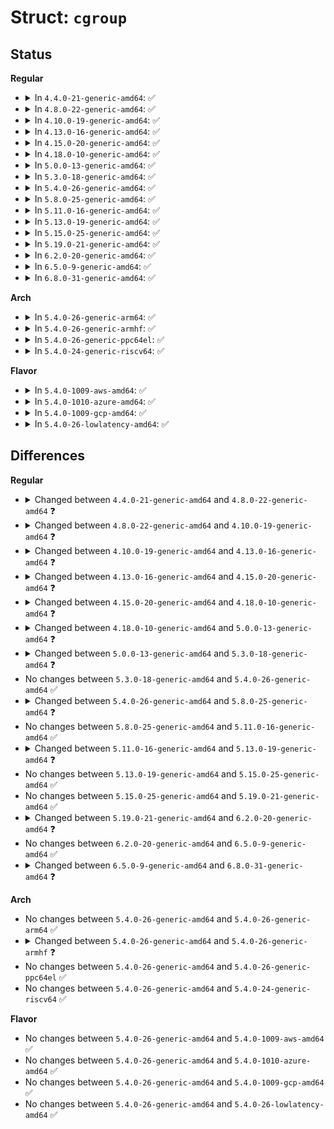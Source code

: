 # Struct: <code>cgroup</code>

## Status
<b>Regular</b>
<ul>
<li>
<details>
<summary>In <code>4.4.0-21-generic-amd64</code>: ✅</summary>

```c
struct cgroup {
    struct cgroup_subsys_state self;
    long unsigned int flags;
    int id;
    int populated_cnt;
    struct kernfs_node * kn;
    struct cgroup_file procs_file;
    struct cgroup_file events_file;
    unsigned int subtree_control;
    unsigned int child_subsys_mask;
    struct cgroup_subsys_state *[12] subsys;
    struct cgroup_root * root;
    struct list_head cset_links;
    struct list_head[12] e_csets;
    struct list_head pidlists;
    struct mutex pidlist_mutex;
    wait_queue_head_t offline_waitq;
    struct work_struct release_agent_work;
}
```
</details>
</li>
<li>
<details>
<summary>In <code>4.8.0-22-generic-amd64</code>: ✅</summary>

```c
struct cgroup {
    struct cgroup_subsys_state self;
    long unsigned int flags;
    int id;
    int level;
    int populated_cnt;
    struct kernfs_node * kn;
    struct cgroup_file procs_file;
    struct cgroup_file events_file;
    u16 subtree_control;
    u16 subtree_ss_mask;
    u16 old_subtree_control;
    u16 old_subtree_ss_mask;
    struct cgroup_subsys_state *[12] subsys;
    struct cgroup_root * root;
    struct list_head cset_links;
    struct list_head[12] e_csets;
    struct list_head pidlists;
    struct mutex pidlist_mutex;
    wait_queue_head_t offline_waitq;
    struct work_struct release_agent_work;
    int[0] ancestor_ids;
}
```
</details>
</li>
<li>
<details>
<summary>In <code>4.10.0-19-generic-amd64</code>: ✅</summary>

```c
struct cgroup {
    struct cgroup_subsys_state self;
    long unsigned int flags;
    int id;
    int level;
    int populated_cnt;
    struct kernfs_node * kn;
    struct cgroup_file procs_file;
    struct cgroup_file events_file;
    u16 subtree_control;
    u16 subtree_ss_mask;
    u16 old_subtree_control;
    u16 old_subtree_ss_mask;
    struct cgroup_subsys_state *[12] subsys;
    struct cgroup_root * root;
    struct list_head cset_links;
    struct list_head[12] e_csets;
    struct list_head pidlists;
    struct mutex pidlist_mutex;
    wait_queue_head_t offline_waitq;
    struct work_struct release_agent_work;
    struct cgroup_bpf bpf;
    int[0] ancestor_ids;
}
```
</details>
</li>
<li>
<details>
<summary>In <code>4.13.0-16-generic-amd64</code>: ✅</summary>

```c
struct cgroup {
    struct cgroup_subsys_state self;
    long unsigned int flags;
    int id;
    int level;
    int populated_cnt;
    struct kernfs_node * kn;
    struct cgroup_file procs_file;
    struct cgroup_file events_file;
    u16 subtree_control;
    u16 subtree_ss_mask;
    u16 old_subtree_control;
    u16 old_subtree_ss_mask;
    struct cgroup_subsys_state *[13] subsys;
    struct cgroup_root * root;
    struct list_head cset_links;
    struct list_head[13] e_csets;
    struct list_head pidlists;
    struct mutex pidlist_mutex;
    wait_queue_head_t offline_waitq;
    struct work_struct release_agent_work;
    struct cgroup_bpf bpf;
    int[0] ancestor_ids;
}
```
</details>
</li>
<li>
<details>
<summary>In <code>4.15.0-20-generic-amd64</code>: ✅</summary>

```c
struct cgroup {
    struct cgroup_subsys_state self;
    long unsigned int flags;
    int id;
    int level;
    int max_depth;
    int nr_descendants;
    int nr_dying_descendants;
    int max_descendants;
    int nr_populated_csets;
    int nr_populated_domain_children;
    int nr_populated_threaded_children;
    int nr_threaded_children;
    struct kernfs_node * kn;
    struct cgroup_file procs_file;
    struct cgroup_file events_file;
    u16 subtree_control;
    u16 subtree_ss_mask;
    u16 old_subtree_control;
    u16 old_subtree_ss_mask;
    struct cgroup_subsys_state *[13] subsys;
    struct cgroup_root * root;
    struct list_head cset_links;
    struct list_head[13] e_csets;
    struct cgroup * dom_cgrp;
    struct cgroup_cpu_stat * cpu_stat;
    struct cgroup_stat pending_stat;
    struct cgroup_stat stat;
    struct list_head pidlists;
    struct mutex pidlist_mutex;
    wait_queue_head_t offline_waitq;
    struct work_struct release_agent_work;
    struct cgroup_bpf bpf;
    int[0] ancestor_ids;
}
```
</details>
</li>
<li>
<details>
<summary>In <code>4.18.0-10-generic-amd64</code>: ✅</summary>

```c
struct cgroup {
    struct cgroup_subsys_state self;
    long unsigned int flags;
    int id;
    int level;
    int max_depth;
    int nr_descendants;
    int nr_dying_descendants;
    int max_descendants;
    int nr_populated_csets;
    int nr_populated_domain_children;
    int nr_populated_threaded_children;
    int nr_threaded_children;
    struct kernfs_node * kn;
    struct cgroup_file procs_file;
    struct cgroup_file events_file;
    u16 subtree_control;
    u16 subtree_ss_mask;
    u16 old_subtree_control;
    u16 old_subtree_ss_mask;
    struct cgroup_subsys_state *[13] subsys;
    struct cgroup_root * root;
    struct list_head cset_links;
    struct list_head[13] e_csets;
    struct cgroup * dom_cgrp;
    struct cgroup_rstat_cpu * rstat_cpu;
    struct list_head rstat_css_list;
    struct cgroup_base_stat pending_bstat;
    struct cgroup_base_stat bstat;
    struct prev_cputime prev_cputime;
    struct list_head pidlists;
    struct mutex pidlist_mutex;
    wait_queue_head_t offline_waitq;
    struct work_struct release_agent_work;
    struct cgroup_bpf bpf;
    int[0] ancestor_ids;
}
```
</details>
</li>
<li>
<details>
<summary>In <code>5.0.0-13-generic-amd64</code>: ✅</summary>

```c
struct cgroup {
    struct cgroup_subsys_state self;
    long unsigned int flags;
    int id;
    int level;
    int max_depth;
    int nr_descendants;
    int nr_dying_descendants;
    int max_descendants;
    int nr_populated_csets;
    int nr_populated_domain_children;
    int nr_populated_threaded_children;
    int nr_threaded_children;
    struct kernfs_node * kn;
    struct cgroup_file procs_file;
    struct cgroup_file events_file;
    u16 subtree_control;
    u16 subtree_ss_mask;
    u16 old_subtree_control;
    u16 old_subtree_ss_mask;
    struct cgroup_subsys_state *[13] subsys;
    struct cgroup_root * root;
    struct list_head cset_links;
    struct list_head[13] e_csets;
    struct cgroup * dom_cgrp;
    struct cgroup * old_dom_cgrp;
    struct cgroup_rstat_cpu * rstat_cpu;
    struct list_head rstat_css_list;
    struct cgroup_base_stat pending_bstat;
    struct cgroup_base_stat bstat;
    struct prev_cputime prev_cputime;
    struct list_head pidlists;
    struct mutex pidlist_mutex;
    wait_queue_head_t offline_waitq;
    struct work_struct release_agent_work;
    struct psi_group psi;
    struct cgroup_bpf bpf;
    atomic_t congestion_count;
    int[0] ancestor_ids;
}
```
</details>
</li>
<li>
<details>
<summary>In <code>5.3.0-18-generic-amd64</code>: ✅</summary>

```c
struct cgroup {
    struct cgroup_subsys_state self;
    long unsigned int flags;
    int id;
    int level;
    int max_depth;
    int nr_descendants;
    int nr_dying_descendants;
    int max_descendants;
    int nr_populated_csets;
    int nr_populated_domain_children;
    int nr_populated_threaded_children;
    int nr_threaded_children;
    struct kernfs_node * kn;
    struct cgroup_file procs_file;
    struct cgroup_file events_file;
    u16 subtree_control;
    u16 subtree_ss_mask;
    u16 old_subtree_control;
    u16 old_subtree_ss_mask;
    struct cgroup_subsys_state *[13] subsys;
    struct cgroup_root * root;
    struct list_head cset_links;
    struct list_head[13] e_csets;
    struct cgroup * dom_cgrp;
    struct cgroup * old_dom_cgrp;
    struct cgroup_rstat_cpu * rstat_cpu;
    struct list_head rstat_css_list;
    struct cgroup_base_stat pending_bstat;
    struct cgroup_base_stat bstat;
    struct prev_cputime prev_cputime;
    struct list_head pidlists;
    struct mutex pidlist_mutex;
    wait_queue_head_t offline_waitq;
    struct work_struct release_agent_work;
    struct psi_group psi;
    struct cgroup_bpf bpf;
    atomic_t congestion_count;
    struct cgroup_freezer_state freezer;
    int[0] ancestor_ids;
}
```
</details>
</li>
<li>
<details>
<summary>In <code>5.4.0-26-generic-amd64</code>: ✅</summary>

```c
struct cgroup {
    struct cgroup_subsys_state self;
    long unsigned int flags;
    int id;
    int level;
    int max_depth;
    int nr_descendants;
    int nr_dying_descendants;
    int max_descendants;
    int nr_populated_csets;
    int nr_populated_domain_children;
    int nr_populated_threaded_children;
    int nr_threaded_children;
    struct kernfs_node * kn;
    struct cgroup_file procs_file;
    struct cgroup_file events_file;
    u16 subtree_control;
    u16 subtree_ss_mask;
    u16 old_subtree_control;
    u16 old_subtree_ss_mask;
    struct cgroup_subsys_state *[13] subsys;
    struct cgroup_root * root;
    struct list_head cset_links;
    struct list_head[13] e_csets;
    struct cgroup * dom_cgrp;
    struct cgroup * old_dom_cgrp;
    struct cgroup_rstat_cpu * rstat_cpu;
    struct list_head rstat_css_list;
    struct cgroup_base_stat pending_bstat;
    struct cgroup_base_stat bstat;
    struct prev_cputime prev_cputime;
    struct list_head pidlists;
    struct mutex pidlist_mutex;
    wait_queue_head_t offline_waitq;
    struct work_struct release_agent_work;
    struct psi_group psi;
    struct cgroup_bpf bpf;
    atomic_t congestion_count;
    struct cgroup_freezer_state freezer;
    int[0] ancestor_ids;
}
```
</details>
</li>
<li>
<details>
<summary>In <code>5.8.0-25-generic-amd64</code>: ✅</summary>

```c
struct cgroup {
    struct cgroup_subsys_state self;
    long unsigned int flags;
    int level;
    int max_depth;
    int nr_descendants;
    int nr_dying_descendants;
    int max_descendants;
    int nr_populated_csets;
    int nr_populated_domain_children;
    int nr_populated_threaded_children;
    int nr_threaded_children;
    struct kernfs_node * kn;
    struct cgroup_file procs_file;
    struct cgroup_file events_file;
    u16 subtree_control;
    u16 subtree_ss_mask;
    u16 old_subtree_control;
    u16 old_subtree_ss_mask;
    struct cgroup_subsys_state *[13] subsys;
    struct cgroup_root * root;
    struct list_head cset_links;
    struct list_head[13] e_csets;
    struct cgroup * dom_cgrp;
    struct cgroup * old_dom_cgrp;
    struct cgroup_rstat_cpu * rstat_cpu;
    struct list_head rstat_css_list;
    struct cgroup_base_stat last_bstat;
    struct cgroup_base_stat bstat;
    struct prev_cputime prev_cputime;
    struct list_head pidlists;
    struct mutex pidlist_mutex;
    wait_queue_head_t offline_waitq;
    struct work_struct release_agent_work;
    struct psi_group psi;
    struct cgroup_bpf bpf;
    atomic_t congestion_count;
    struct cgroup_freezer_state freezer;
    u64[0] ancestor_ids;
}
```
</details>
</li>
<li>
<details>
<summary>In <code>5.11.0-16-generic-amd64</code>: ✅</summary>

```c
struct cgroup {
    struct cgroup_subsys_state self;
    long unsigned int flags;
    int level;
    int max_depth;
    int nr_descendants;
    int nr_dying_descendants;
    int max_descendants;
    int nr_populated_csets;
    int nr_populated_domain_children;
    int nr_populated_threaded_children;
    int nr_threaded_children;
    struct kernfs_node * kn;
    struct cgroup_file procs_file;
    struct cgroup_file events_file;
    u16 subtree_control;
    u16 subtree_ss_mask;
    u16 old_subtree_control;
    u16 old_subtree_ss_mask;
    struct cgroup_subsys_state *[13] subsys;
    struct cgroup_root * root;
    struct list_head cset_links;
    struct list_head[13] e_csets;
    struct cgroup * dom_cgrp;
    struct cgroup * old_dom_cgrp;
    struct cgroup_rstat_cpu * rstat_cpu;
    struct list_head rstat_css_list;
    struct cgroup_base_stat last_bstat;
    struct cgroup_base_stat bstat;
    struct prev_cputime prev_cputime;
    struct list_head pidlists;
    struct mutex pidlist_mutex;
    wait_queue_head_t offline_waitq;
    struct work_struct release_agent_work;
    struct psi_group psi;
    struct cgroup_bpf bpf;
    atomic_t congestion_count;
    struct cgroup_freezer_state freezer;
    u64[0] ancestor_ids;
}
```
</details>
</li>
<li>
<details>
<summary>In <code>5.13.0-19-generic-amd64</code>: ✅</summary>

```c
struct cgroup {
    struct cgroup_subsys_state self;
    long unsigned int flags;
    int level;
    int max_depth;
    int nr_descendants;
    int nr_dying_descendants;
    int max_descendants;
    int nr_populated_csets;
    int nr_populated_domain_children;
    int nr_populated_threaded_children;
    int nr_threaded_children;
    struct kernfs_node * kn;
    struct cgroup_file procs_file;
    struct cgroup_file events_file;
    u16 subtree_control;
    u16 subtree_ss_mask;
    u16 old_subtree_control;
    u16 old_subtree_ss_mask;
    struct cgroup_subsys_state *[14] subsys;
    struct cgroup_root * root;
    struct list_head cset_links;
    struct list_head[14] e_csets;
    struct cgroup * dom_cgrp;
    struct cgroup * old_dom_cgrp;
    struct cgroup_rstat_cpu * rstat_cpu;
    struct list_head rstat_css_list;
    struct cgroup_base_stat last_bstat;
    struct cgroup_base_stat bstat;
    struct prev_cputime prev_cputime;
    struct list_head pidlists;
    struct mutex pidlist_mutex;
    wait_queue_head_t offline_waitq;
    struct work_struct release_agent_work;
    struct psi_group psi;
    struct cgroup_bpf bpf;
    atomic_t congestion_count;
    struct cgroup_freezer_state freezer;
    u64[0] ancestor_ids;
}
```
</details>
</li>
<li>
<details>
<summary>In <code>5.15.0-25-generic-amd64</code>: ✅</summary>

```c
struct cgroup {
    struct cgroup_subsys_state self;
    long unsigned int flags;
    int level;
    int max_depth;
    int nr_descendants;
    int nr_dying_descendants;
    int max_descendants;
    int nr_populated_csets;
    int nr_populated_domain_children;
    int nr_populated_threaded_children;
    int nr_threaded_children;
    struct kernfs_node * kn;
    struct cgroup_file procs_file;
    struct cgroup_file events_file;
    u16 subtree_control;
    u16 subtree_ss_mask;
    u16 old_subtree_control;
    u16 old_subtree_ss_mask;
    struct cgroup_subsys_state *[14] subsys;
    struct cgroup_root * root;
    struct list_head cset_links;
    struct list_head[14] e_csets;
    struct cgroup * dom_cgrp;
    struct cgroup * old_dom_cgrp;
    struct cgroup_rstat_cpu * rstat_cpu;
    struct list_head rstat_css_list;
    struct cgroup_base_stat last_bstat;
    struct cgroup_base_stat bstat;
    struct prev_cputime prev_cputime;
    struct list_head pidlists;
    struct mutex pidlist_mutex;
    wait_queue_head_t offline_waitq;
    struct work_struct release_agent_work;
    struct psi_group psi;
    struct cgroup_bpf bpf;
    atomic_t congestion_count;
    struct cgroup_freezer_state freezer;
    u64[0] ancestor_ids;
}
```
</details>
</li>
<li>
<details>
<summary>In <code>5.19.0-21-generic-amd64</code>: ✅</summary>

```c
struct cgroup {
    struct cgroup_subsys_state self;
    long unsigned int flags;
    int level;
    int max_depth;
    int nr_descendants;
    int nr_dying_descendants;
    int max_descendants;
    int nr_populated_csets;
    int nr_populated_domain_children;
    int nr_populated_threaded_children;
    int nr_threaded_children;
    struct kernfs_node * kn;
    struct cgroup_file procs_file;
    struct cgroup_file events_file;
    u16 subtree_control;
    u16 subtree_ss_mask;
    u16 old_subtree_control;
    u16 old_subtree_ss_mask;
    struct cgroup_subsys_state *[14] subsys;
    struct cgroup_root * root;
    struct list_head cset_links;
    struct list_head[14] e_csets;
    struct cgroup * dom_cgrp;
    struct cgroup * old_dom_cgrp;
    struct cgroup_rstat_cpu * rstat_cpu;
    struct list_head rstat_css_list;
    struct cgroup_base_stat last_bstat;
    struct cgroup_base_stat bstat;
    struct prev_cputime prev_cputime;
    struct list_head pidlists;
    struct mutex pidlist_mutex;
    wait_queue_head_t offline_waitq;
    struct work_struct release_agent_work;
    struct psi_group psi;
    struct cgroup_bpf bpf;
    atomic_t congestion_count;
    struct cgroup_freezer_state freezer;
    u64[0] ancestor_ids;
}
```
</details>
</li>
<li>
<details>
<summary>In <code>6.2.0-20-generic-amd64</code>: ✅</summary>

```c
struct cgroup {
    struct cgroup_subsys_state self;
    long unsigned int flags;
    int level;
    int max_depth;
    int nr_descendants;
    int nr_dying_descendants;
    int max_descendants;
    int nr_populated_csets;
    int nr_populated_domain_children;
    int nr_populated_threaded_children;
    int nr_threaded_children;
    struct kernfs_node * kn;
    struct cgroup_file procs_file;
    struct cgroup_file events_file;
    struct cgroup_file[3] psi_files;
    u16 subtree_control;
    u16 subtree_ss_mask;
    u16 old_subtree_control;
    u16 old_subtree_ss_mask;
    struct cgroup_subsys_state *[14] subsys;
    struct cgroup_root * root;
    struct list_head cset_links;
    struct list_head[14] e_csets;
    struct cgroup * dom_cgrp;
    struct cgroup * old_dom_cgrp;
    struct cgroup_rstat_cpu * rstat_cpu;
    struct list_head rstat_css_list;
    struct cgroup_base_stat last_bstat;
    struct cgroup_base_stat bstat;
    struct prev_cputime prev_cputime;
    struct list_head pidlists;
    struct mutex pidlist_mutex;
    wait_queue_head_t offline_waitq;
    struct work_struct release_agent_work;
    struct psi_group * psi;
    struct cgroup_bpf bpf;
    atomic_t congestion_count;
    struct cgroup_freezer_state freezer;
    struct bpf_local_storage * bpf_cgrp_storage;
    struct cgroup *[0] ancestors;
}
```
</details>
</li>
<li>
<details>
<summary>In <code>6.5.0-9-generic-amd64</code>: ✅</summary>

```c
struct cgroup {
    struct cgroup_subsys_state self;
    long unsigned int flags;
    int level;
    int max_depth;
    int nr_descendants;
    int nr_dying_descendants;
    int max_descendants;
    int nr_populated_csets;
    int nr_populated_domain_children;
    int nr_populated_threaded_children;
    int nr_threaded_children;
    struct kernfs_node * kn;
    struct cgroup_file procs_file;
    struct cgroup_file events_file;
    struct cgroup_file[3] psi_files;
    u16 subtree_control;
    u16 subtree_ss_mask;
    u16 old_subtree_control;
    u16 old_subtree_ss_mask;
    struct cgroup_subsys_state *[14] subsys;
    struct cgroup_root * root;
    struct list_head cset_links;
    struct list_head[14] e_csets;
    struct cgroup * dom_cgrp;
    struct cgroup * old_dom_cgrp;
    struct cgroup_rstat_cpu * rstat_cpu;
    struct list_head rstat_css_list;
    struct cgroup_base_stat last_bstat;
    struct cgroup_base_stat bstat;
    struct prev_cputime prev_cputime;
    struct list_head pidlists;
    struct mutex pidlist_mutex;
    wait_queue_head_t offline_waitq;
    struct work_struct release_agent_work;
    struct psi_group * psi;
    struct cgroup_bpf bpf;
    atomic_t congestion_count;
    struct cgroup_freezer_state freezer;
    struct bpf_local_storage * bpf_cgrp_storage;
    struct cgroup *[0] ancestors;
}
```
</details>
</li>
<li>
<details>
<summary>In <code>6.8.0-31-generic-amd64</code>: ✅</summary>

```c
struct cgroup {
    struct cgroup_subsys_state self;
    long unsigned int flags;
    int level;
    int max_depth;
    int nr_descendants;
    int nr_dying_descendants;
    int max_descendants;
    int nr_populated_csets;
    int nr_populated_domain_children;
    int nr_populated_threaded_children;
    int nr_threaded_children;
    struct kernfs_node * kn;
    struct cgroup_file procs_file;
    struct cgroup_file events_file;
    struct cgroup_file[3] psi_files;
    u16 subtree_control;
    u16 subtree_ss_mask;
    u16 old_subtree_control;
    u16 old_subtree_ss_mask;
    struct cgroup_subsys_state *[14] subsys;
    struct cgroup_root * root;
    struct list_head cset_links;
    struct list_head[14] e_csets;
    struct cgroup * dom_cgrp;
    struct cgroup * old_dom_cgrp;
    struct cgroup_rstat_cpu * rstat_cpu;
    struct list_head rstat_css_list;
    struct cacheline_padding _pad_;
    struct cgroup * rstat_flush_next;
    struct cgroup_base_stat last_bstat;
    struct cgroup_base_stat bstat;
    struct prev_cputime prev_cputime;
    struct list_head pidlists;
    struct mutex pidlist_mutex;
    wait_queue_head_t offline_waitq;
    struct work_struct release_agent_work;
    struct psi_group * psi;
    struct cgroup_bpf bpf;
    atomic_t congestion_count;
    struct cgroup_freezer_state freezer;
    struct bpf_local_storage * bpf_cgrp_storage;
    struct cgroup *[0] ancestors;
}
```
</details>
</li>
</ul>
<b>Arch</b>
<ul>
<li>
<details>
<summary>In <code>5.4.0-26-generic-arm64</code>: ✅</summary>

```c
struct cgroup {
    struct cgroup_subsys_state self;
    long unsigned int flags;
    int id;
    int level;
    int max_depth;
    int nr_descendants;
    int nr_dying_descendants;
    int max_descendants;
    int nr_populated_csets;
    int nr_populated_domain_children;
    int nr_populated_threaded_children;
    int nr_threaded_children;
    struct kernfs_node * kn;
    struct cgroup_file procs_file;
    struct cgroup_file events_file;
    u16 subtree_control;
    u16 subtree_ss_mask;
    u16 old_subtree_control;
    u16 old_subtree_ss_mask;
    struct cgroup_subsys_state *[13] subsys;
    struct cgroup_root * root;
    struct list_head cset_links;
    struct list_head[13] e_csets;
    struct cgroup * dom_cgrp;
    struct cgroup * old_dom_cgrp;
    struct cgroup_rstat_cpu * rstat_cpu;
    struct list_head rstat_css_list;
    struct cgroup_base_stat pending_bstat;
    struct cgroup_base_stat bstat;
    struct prev_cputime prev_cputime;
    struct list_head pidlists;
    struct mutex pidlist_mutex;
    wait_queue_head_t offline_waitq;
    struct work_struct release_agent_work;
    struct psi_group psi;
    struct cgroup_bpf bpf;
    atomic_t congestion_count;
    struct cgroup_freezer_state freezer;
    int[0] ancestor_ids;
}
```
</details>
</li>
<li>
<details>
<summary>In <code>5.4.0-26-generic-armhf</code>: ✅</summary>

```c
struct cgroup {
    struct cgroup_subsys_state self;
    long unsigned int flags;
    int id;
    int level;
    int max_depth;
    int nr_descendants;
    int nr_dying_descendants;
    int max_descendants;
    int nr_populated_csets;
    int nr_populated_domain_children;
    int nr_populated_threaded_children;
    int nr_threaded_children;
    struct kernfs_node * kn;
    struct cgroup_file procs_file;
    struct cgroup_file events_file;
    u16 subtree_control;
    u16 subtree_ss_mask;
    u16 old_subtree_control;
    u16 old_subtree_ss_mask;
    struct cgroup_subsys_state *[12] subsys;
    struct cgroup_root * root;
    struct list_head cset_links;
    struct list_head[12] e_csets;
    struct cgroup * dom_cgrp;
    struct cgroup * old_dom_cgrp;
    struct cgroup_rstat_cpu * rstat_cpu;
    struct list_head rstat_css_list;
    struct cgroup_base_stat pending_bstat;
    struct cgroup_base_stat bstat;
    struct prev_cputime prev_cputime;
    struct list_head pidlists;
    struct mutex pidlist_mutex;
    wait_queue_head_t offline_waitq;
    struct work_struct release_agent_work;
    struct psi_group psi;
    struct cgroup_bpf bpf;
    atomic_t congestion_count;
    struct cgroup_freezer_state freezer;
    int[0] ancestor_ids;
}
```
</details>
</li>
<li>
<details>
<summary>In <code>5.4.0-26-generic-ppc64el</code>: ✅</summary>

```c
struct cgroup {
    struct cgroup_subsys_state self;
    long unsigned int flags;
    int id;
    int level;
    int max_depth;
    int nr_descendants;
    int nr_dying_descendants;
    int max_descendants;
    int nr_populated_csets;
    int nr_populated_domain_children;
    int nr_populated_threaded_children;
    int nr_threaded_children;
    struct kernfs_node * kn;
    struct cgroup_file procs_file;
    struct cgroup_file events_file;
    u16 subtree_control;
    u16 subtree_ss_mask;
    u16 old_subtree_control;
    u16 old_subtree_ss_mask;
    struct cgroup_subsys_state *[13] subsys;
    struct cgroup_root * root;
    struct list_head cset_links;
    struct list_head[13] e_csets;
    struct cgroup * dom_cgrp;
    struct cgroup * old_dom_cgrp;
    struct cgroup_rstat_cpu * rstat_cpu;
    struct list_head rstat_css_list;
    struct cgroup_base_stat pending_bstat;
    struct cgroup_base_stat bstat;
    struct prev_cputime prev_cputime;
    struct list_head pidlists;
    struct mutex pidlist_mutex;
    wait_queue_head_t offline_waitq;
    struct work_struct release_agent_work;
    struct psi_group psi;
    struct cgroup_bpf bpf;
    atomic_t congestion_count;
    struct cgroup_freezer_state freezer;
    int[0] ancestor_ids;
}
```
</details>
</li>
<li>
<details>
<summary>In <code>5.4.0-24-generic-riscv64</code>: ✅</summary>

```c
struct cgroup {
    struct cgroup_subsys_state self;
    long unsigned int flags;
    int id;
    int level;
    int max_depth;
    int nr_descendants;
    int nr_dying_descendants;
    int max_descendants;
    int nr_populated_csets;
    int nr_populated_domain_children;
    int nr_populated_threaded_children;
    int nr_threaded_children;
    struct kernfs_node * kn;
    struct cgroup_file procs_file;
    struct cgroup_file events_file;
    u16 subtree_control;
    u16 subtree_ss_mask;
    u16 old_subtree_control;
    u16 old_subtree_ss_mask;
    struct cgroup_subsys_state *[13] subsys;
    struct cgroup_root * root;
    struct list_head cset_links;
    struct list_head[13] e_csets;
    struct cgroup * dom_cgrp;
    struct cgroup * old_dom_cgrp;
    struct cgroup_rstat_cpu * rstat_cpu;
    struct list_head rstat_css_list;
    struct cgroup_base_stat pending_bstat;
    struct cgroup_base_stat bstat;
    struct prev_cputime prev_cputime;
    struct list_head pidlists;
    struct mutex pidlist_mutex;
    wait_queue_head_t offline_waitq;
    struct work_struct release_agent_work;
    struct psi_group psi;
    struct cgroup_bpf bpf;
    atomic_t congestion_count;
    struct cgroup_freezer_state freezer;
    int[0] ancestor_ids;
}
```
</details>
</li>
</ul>
<b>Flavor</b>
<ul>
<li>
<details>
<summary>In <code>5.4.0-1009-aws-amd64</code>: ✅</summary>

```c
struct cgroup {
    struct cgroup_subsys_state self;
    long unsigned int flags;
    int id;
    int level;
    int max_depth;
    int nr_descendants;
    int nr_dying_descendants;
    int max_descendants;
    int nr_populated_csets;
    int nr_populated_domain_children;
    int nr_populated_threaded_children;
    int nr_threaded_children;
    struct kernfs_node * kn;
    struct cgroup_file procs_file;
    struct cgroup_file events_file;
    u16 subtree_control;
    u16 subtree_ss_mask;
    u16 old_subtree_control;
    u16 old_subtree_ss_mask;
    struct cgroup_subsys_state *[13] subsys;
    struct cgroup_root * root;
    struct list_head cset_links;
    struct list_head[13] e_csets;
    struct cgroup * dom_cgrp;
    struct cgroup * old_dom_cgrp;
    struct cgroup_rstat_cpu * rstat_cpu;
    struct list_head rstat_css_list;
    struct cgroup_base_stat pending_bstat;
    struct cgroup_base_stat bstat;
    struct prev_cputime prev_cputime;
    struct list_head pidlists;
    struct mutex pidlist_mutex;
    wait_queue_head_t offline_waitq;
    struct work_struct release_agent_work;
    struct psi_group psi;
    struct cgroup_bpf bpf;
    atomic_t congestion_count;
    struct cgroup_freezer_state freezer;
    int[0] ancestor_ids;
}
```
</details>
</li>
<li>
<details>
<summary>In <code>5.4.0-1010-azure-amd64</code>: ✅</summary>

```c
struct cgroup {
    struct cgroup_subsys_state self;
    long unsigned int flags;
    int id;
    int level;
    int max_depth;
    int nr_descendants;
    int nr_dying_descendants;
    int max_descendants;
    int nr_populated_csets;
    int nr_populated_domain_children;
    int nr_populated_threaded_children;
    int nr_threaded_children;
    struct kernfs_node * kn;
    struct cgroup_file procs_file;
    struct cgroup_file events_file;
    u16 subtree_control;
    u16 subtree_ss_mask;
    u16 old_subtree_control;
    u16 old_subtree_ss_mask;
    struct cgroup_subsys_state *[13] subsys;
    struct cgroup_root * root;
    struct list_head cset_links;
    struct list_head[13] e_csets;
    struct cgroup * dom_cgrp;
    struct cgroup * old_dom_cgrp;
    struct cgroup_rstat_cpu * rstat_cpu;
    struct list_head rstat_css_list;
    struct cgroup_base_stat pending_bstat;
    struct cgroup_base_stat bstat;
    struct prev_cputime prev_cputime;
    struct list_head pidlists;
    struct mutex pidlist_mutex;
    wait_queue_head_t offline_waitq;
    struct work_struct release_agent_work;
    struct psi_group psi;
    struct cgroup_bpf bpf;
    atomic_t congestion_count;
    struct cgroup_freezer_state freezer;
    int[0] ancestor_ids;
}
```
</details>
</li>
<li>
<details>
<summary>In <code>5.4.0-1009-gcp-amd64</code>: ✅</summary>

```c
struct cgroup {
    struct cgroup_subsys_state self;
    long unsigned int flags;
    int id;
    int level;
    int max_depth;
    int nr_descendants;
    int nr_dying_descendants;
    int max_descendants;
    int nr_populated_csets;
    int nr_populated_domain_children;
    int nr_populated_threaded_children;
    int nr_threaded_children;
    struct kernfs_node * kn;
    struct cgroup_file procs_file;
    struct cgroup_file events_file;
    u16 subtree_control;
    u16 subtree_ss_mask;
    u16 old_subtree_control;
    u16 old_subtree_ss_mask;
    struct cgroup_subsys_state *[13] subsys;
    struct cgroup_root * root;
    struct list_head cset_links;
    struct list_head[13] e_csets;
    struct cgroup * dom_cgrp;
    struct cgroup * old_dom_cgrp;
    struct cgroup_rstat_cpu * rstat_cpu;
    struct list_head rstat_css_list;
    struct cgroup_base_stat pending_bstat;
    struct cgroup_base_stat bstat;
    struct prev_cputime prev_cputime;
    struct list_head pidlists;
    struct mutex pidlist_mutex;
    wait_queue_head_t offline_waitq;
    struct work_struct release_agent_work;
    struct psi_group psi;
    struct cgroup_bpf bpf;
    atomic_t congestion_count;
    struct cgroup_freezer_state freezer;
    int[0] ancestor_ids;
}
```
</details>
</li>
<li>
<details>
<summary>In <code>5.4.0-26-lowlatency-amd64</code>: ✅</summary>

```c
struct cgroup {
    struct cgroup_subsys_state self;
    long unsigned int flags;
    int id;
    int level;
    int max_depth;
    int nr_descendants;
    int nr_dying_descendants;
    int max_descendants;
    int nr_populated_csets;
    int nr_populated_domain_children;
    int nr_populated_threaded_children;
    int nr_threaded_children;
    struct kernfs_node * kn;
    struct cgroup_file procs_file;
    struct cgroup_file events_file;
    u16 subtree_control;
    u16 subtree_ss_mask;
    u16 old_subtree_control;
    u16 old_subtree_ss_mask;
    struct cgroup_subsys_state *[13] subsys;
    struct cgroup_root * root;
    struct list_head cset_links;
    struct list_head[13] e_csets;
    struct cgroup * dom_cgrp;
    struct cgroup * old_dom_cgrp;
    struct cgroup_rstat_cpu * rstat_cpu;
    struct list_head rstat_css_list;
    struct cgroup_base_stat pending_bstat;
    struct cgroup_base_stat bstat;
    struct prev_cputime prev_cputime;
    struct list_head pidlists;
    struct mutex pidlist_mutex;
    wait_queue_head_t offline_waitq;
    struct work_struct release_agent_work;
    struct psi_group psi;
    struct cgroup_bpf bpf;
    atomic_t congestion_count;
    struct cgroup_freezer_state freezer;
    int[0] ancestor_ids;
}
```
</details>
</li>
</ul>

## Differences
<b>Regular</b>
<ul>
<li>
<details>
<summary>Changed between <code>4.4.0-21-generic-amd64</code> and <code>4.8.0-22-generic-amd64</code> ❓</summary>
<ul>
<li>
<b>Field added. </b>
<code>int level</code>
</li>
<li>
<b>Field added. </b>
<code>u16 subtree_ss_mask</code>
</li>
<li>
<b>Field added. </b>
<code>u16 old_subtree_control</code>
</li>
<li>
<b>Field added. </b>
<code>u16 old_subtree_ss_mask</code>
</li>
<li>
<b>Field added. </b>
<code>int[0] ancestor_ids</code>
</li>
<li>
<b>Field removed. </b>
<code>unsigned int child_subsys_mask</code>
</li>
<li>
<b>Field type changed. </b>
<code>unsigned int subtree_control</code> ➡️ <code>u16 subtree_control</code>
</li>
</ul>
</details>
</li>
<li>
<details>
<summary>Changed between <code>4.8.0-22-generic-amd64</code> and <code>4.10.0-19-generic-amd64</code> ❓</summary>
<ul>
<li>
<b>Field added. </b>
<code>struct cgroup_bpf bpf</code>
</li>
</ul>
</details>
</li>
<li>
<details>
<summary>Changed between <code>4.10.0-19-generic-amd64</code> and <code>4.13.0-16-generic-amd64</code> ❓</summary>
<ul>
<li>
<b>Field type changed. </b>
<code>struct cgroup_subsys_state *[12] subsys</code> ➡️ <code>struct cgroup_subsys_state *[13] subsys</code>
</li>
<li>
<b>Field type changed. </b>
<code>struct list_head[12] e_csets</code> ➡️ <code>struct list_head[13] e_csets</code>
</li>
</ul>
</details>
</li>
<li>
<details>
<summary>Changed between <code>4.13.0-16-generic-amd64</code> and <code>4.15.0-20-generic-amd64</code> ❓</summary>
<ul>
<li>
<b>Field added. </b>
<code>int max_depth</code>
</li>
<li>
<b>Field added. </b>
<code>int nr_descendants</code>
</li>
<li>
<b>Field added. </b>
<code>int nr_dying_descendants</code>
</li>
<li>
<b>Field added. </b>
<code>int max_descendants</code>
</li>
<li>
<b>Field added. </b>
<code>int nr_populated_csets</code>
</li>
<li>
<b>Field added. </b>
<code>int nr_populated_domain_children</code>
</li>
<li>
<b>Field added. </b>
<code>int nr_populated_threaded_children</code>
</li>
<li>
<b>Field added. </b>
<code>int nr_threaded_children</code>
</li>
<li>
<b>Field added. </b>
<code>struct cgroup * dom_cgrp</code>
</li>
<li>
<b>Field added. </b>
<code>struct cgroup_cpu_stat * cpu_stat</code>
</li>
<li>
<b>Field added. </b>
<code>struct cgroup_stat pending_stat</code>
</li>
<li>
<b>Field added. </b>
<code>struct cgroup_stat stat</code>
</li>
<li>
<b>Field removed. </b>
<code>int populated_cnt</code>
</li>
</ul>
</details>
</li>
<li>
<details>
<summary>Changed between <code>4.15.0-20-generic-amd64</code> and <code>4.18.0-10-generic-amd64</code> ❓</summary>
<ul>
<li>
<b>Field added. </b>
<code>struct cgroup_rstat_cpu * rstat_cpu</code>
</li>
<li>
<b>Field added. </b>
<code>struct list_head rstat_css_list</code>
</li>
<li>
<b>Field added. </b>
<code>struct cgroup_base_stat pending_bstat</code>
</li>
<li>
<b>Field added. </b>
<code>struct cgroup_base_stat bstat</code>
</li>
<li>
<b>Field added. </b>
<code>struct prev_cputime prev_cputime</code>
</li>
<li>
<b>Field removed. </b>
<code>struct cgroup_cpu_stat * cpu_stat</code>
</li>
<li>
<b>Field removed. </b>
<code>struct cgroup_stat pending_stat</code>
</li>
<li>
<b>Field removed. </b>
<code>struct cgroup_stat stat</code>
</li>
</ul>
</details>
</li>
<li>
<details>
<summary>Changed between <code>4.18.0-10-generic-amd64</code> and <code>5.0.0-13-generic-amd64</code> ❓</summary>
<ul>
<li>
<b>Field added. </b>
<code>struct cgroup * old_dom_cgrp</code>
</li>
<li>
<b>Field added. </b>
<code>struct psi_group psi</code>
</li>
<li>
<b>Field added. </b>
<code>atomic_t congestion_count</code>
</li>
</ul>
</details>
</li>
<li>
<details>
<summary>Changed between <code>5.0.0-13-generic-amd64</code> and <code>5.3.0-18-generic-amd64</code> ❓</summary>
<ul>
<li>
<b>Field added. </b>
<code>struct cgroup_freezer_state freezer</code>
</li>
</ul>
</details>
</li>
<li>
No changes between <code>5.3.0-18-generic-amd64</code> and <code>5.4.0-26-generic-amd64</code> ✅
</li>
<li>
<details>
<summary>Changed between <code>5.4.0-26-generic-amd64</code> and <code>5.8.0-25-generic-amd64</code> ❓</summary>
<ul>
<li>
<b>Field added. </b>
<code>struct cgroup_base_stat last_bstat</code>
</li>
<li>
<b>Field removed. </b>
<code>int id</code>
</li>
<li>
<b>Field removed. </b>
<code>struct cgroup_base_stat pending_bstat</code>
</li>
<li>
<b>Field type changed. </b>
<code>int[0] ancestor_ids</code> ➡️ <code>u64[0] ancestor_ids</code>
</li>
</ul>
</details>
</li>
<li>
No changes between <code>5.8.0-25-generic-amd64</code> and <code>5.11.0-16-generic-amd64</code> ✅
</li>
<li>
<details>
<summary>Changed between <code>5.11.0-16-generic-amd64</code> and <code>5.13.0-19-generic-amd64</code> ❓</summary>
<ul>
<li>
<b>Field type changed. </b>
<code>struct cgroup_subsys_state *[13] subsys</code> ➡️ <code>struct cgroup_subsys_state *[14] subsys</code>
</li>
<li>
<b>Field type changed. </b>
<code>struct list_head[13] e_csets</code> ➡️ <code>struct list_head[14] e_csets</code>
</li>
</ul>
</details>
</li>
<li>
No changes between <code>5.13.0-19-generic-amd64</code> and <code>5.15.0-25-generic-amd64</code> ✅
</li>
<li>
No changes between <code>5.15.0-25-generic-amd64</code> and <code>5.19.0-21-generic-amd64</code> ✅
</li>
<li>
<details>
<summary>Changed between <code>5.19.0-21-generic-amd64</code> and <code>6.2.0-20-generic-amd64</code> ❓</summary>
<ul>
<li>
<b>Field added. </b>
<code>struct cgroup_file[3] psi_files</code>
</li>
<li>
<b>Field added. </b>
<code>struct bpf_local_storage * bpf_cgrp_storage</code>
</li>
<li>
<b>Field added. </b>
<code>struct cgroup *[0] ancestors</code>
</li>
<li>
<b>Field removed. </b>
<code>u64[0] ancestor_ids</code>
</li>
<li>
<b>Field type changed. </b>
<code>struct psi_group psi</code> ➡️ <code>struct psi_group * psi</code>
</li>
</ul>
</details>
</li>
<li>
No changes between <code>6.2.0-20-generic-amd64</code> and <code>6.5.0-9-generic-amd64</code> ✅
</li>
<li>
<details>
<summary>Changed between <code>6.5.0-9-generic-amd64</code> and <code>6.8.0-31-generic-amd64</code> ❓</summary>
<ul>
<li>
<b>Field added. </b>
<code>struct cacheline_padding _pad_</code>
</li>
<li>
<b>Field added. </b>
<code>struct cgroup * rstat_flush_next</code>
</li>
</ul>
</details>
</li>
</ul>
<b>Arch</b>
<ul>
<li>
No changes between <code>5.4.0-26-generic-amd64</code> and <code>5.4.0-26-generic-arm64</code> ✅
</li>
<li>
<details>
<summary>Changed between <code>5.4.0-26-generic-amd64</code> and <code>5.4.0-26-generic-armhf</code> ❓</summary>
<ul>
<li>
<b>Field type changed. </b>
<code>struct cgroup_subsys_state *[13] subsys</code> ➡️ <code>struct cgroup_subsys_state *[12] subsys</code>
</li>
<li>
<b>Field type changed. </b>
<code>struct list_head[13] e_csets</code> ➡️ <code>struct list_head[12] e_csets</code>
</li>
</ul>
</details>
</li>
<li>
No changes between <code>5.4.0-26-generic-amd64</code> and <code>5.4.0-26-generic-ppc64el</code> ✅
</li>
<li>
No changes between <code>5.4.0-26-generic-amd64</code> and <code>5.4.0-24-generic-riscv64</code> ✅
</li>
</ul>
<b>Flavor</b>
<ul>
<li>
No changes between <code>5.4.0-26-generic-amd64</code> and <code>5.4.0-1009-aws-amd64</code> ✅
</li>
<li>
No changes between <code>5.4.0-26-generic-amd64</code> and <code>5.4.0-1010-azure-amd64</code> ✅
</li>
<li>
No changes between <code>5.4.0-26-generic-amd64</code> and <code>5.4.0-1009-gcp-amd64</code> ✅
</li>
<li>
No changes between <code>5.4.0-26-generic-amd64</code> and <code>5.4.0-26-lowlatency-amd64</code> ✅
</li>
</ul>

